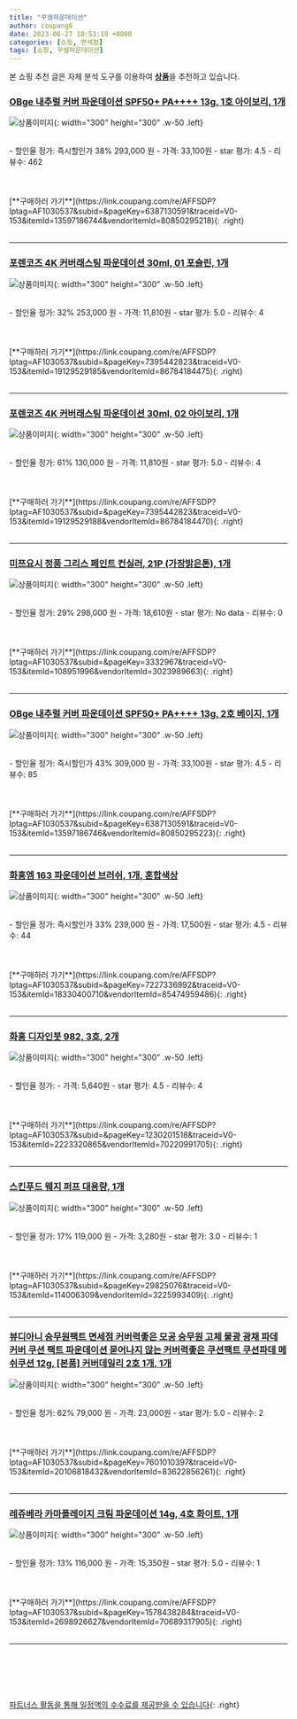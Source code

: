 ```yaml
---
title: "꾸셀파운데이션"
author: coupang6
date: 2023-06-27 18:53:19 +0800
categories: [쇼핑, 면세점]
tags: [쇼핑, 꾸셀파운데이션]
---
```


본 쇼핑 추천 글은 자체 분석 도구를 이용하여 [**상품**](https://link.coupang.com/a/bao1ui)을 추천하고 있습니다.

### [OBge 내추럴 커버 파운데이션 SPF50+ PA++++ 13g, 1호 아이보리, 1개](https://link.coupang.com/re/AFFSDP?lptag=AF1030537&subid=&pageKey=6387130591&traceid=V0-153&itemId=13597186744&vendorItemId=80850295218)

![상품이미지](https://thumbnail8.coupangcdn.com/thumbnails/remote/230x230ex/image/retail/images/585767078275668-40350e3f-d9f2-45cd-8933-f206f610fc49.jpg){: width="300" height="300" .w-50 .left}


<br>
- 할인율 정가: 즉시할인가 38%  293,000   원
- 가격: 33,100원
- star 평가: 4.5
- 리뷰수: 462
<br>
<br>
<br>
<br>
[**구매하러 가기**](https://link.coupang.com/re/AFFSDP?lptag=AF1030537&subid=&pageKey=6387130591&traceid=V0-153&itemId=13597186744&vendorItemId=80850295218){: .right}
<br>
<br>

---

### [포렌코즈 4K 커버래스팅 파운데이션 30ml, 01 포슬린, 1개](https://link.coupang.com/re/AFFSDP?lptag=AF1030537&subid=&pageKey=7395442823&traceid=V0-153&itemId=19129529185&vendorItemId=86784184475)

![상품이미지](https://thumbnail8.coupangcdn.com/thumbnails/remote/230x230ex/image/retail/images/2023/08/04/14/7/8a23f99f-1143-413c-aa6e-e0fd87b315ed.jpg){: width="300" height="300" .w-50 .left}


<br>
- 할인율 정가: 32%  253,000   원
- 가격: 11,810원
- star 평가: 5.0
- 리뷰수: 4
<br>
<br>
<br>
<br>
[**구매하러 가기**](https://link.coupang.com/re/AFFSDP?lptag=AF1030537&subid=&pageKey=7395442823&traceid=V0-153&itemId=19129529185&vendorItemId=86784184475){: .right}
<br>
<br>

---

### [포렌코즈 4K 커버래스팅 파운데이션 30ml, 02 아이보리, 1개](https://link.coupang.com/re/AFFSDP?lptag=AF1030537&subid=&pageKey=7395442823&traceid=V0-153&itemId=19129529188&vendorItemId=86784184470)

![상품이미지](https://thumbnail7.coupangcdn.com/thumbnails/remote/230x230ex/image/retail/images/2023/08/04/14/2/bcd46a24-4090-4ae3-8004-1efafac6423a.jpg){: width="300" height="300" .w-50 .left}


<br>
- 할인율 정가: 61%  130,000   원
- 가격: 11,810원
- star 평가: 5.0
- 리뷰수: 4
<br>
<br>
<br>
<br>
[**구매하러 가기**](https://link.coupang.com/re/AFFSDP?lptag=AF1030537&subid=&pageKey=7395442823&traceid=V0-153&itemId=19129529188&vendorItemId=86784184470){: .right}
<br>
<br>

---

### [미쯔요시 정품 그리스 페인트 컨실러, 21P (가장밝은톤), 1개](https://link.coupang.com/re/AFFSDP?lptag=AF1030537&subid=&pageKey=3332967&traceid=V0-153&itemId=108951996&vendorItemId=3023989663)

![상품이미지](https://thumbnail9.coupangcdn.com/thumbnails/remote/230x230ex/image/vendor_inventory/images/2019/02/12/16/6/8d5bd57e-81f0-4eb0-bcc0-443059d416c7.jpg){: width="300" height="300" .w-50 .left}


<br>
- 할인율 정가: 29%  298,000   원
- 가격: 18,610원
- star 평가: No data
- 리뷰수: 0
<br>
<br>
<br>
<br>
[**구매하러 가기**](https://link.coupang.com/re/AFFSDP?lptag=AF1030537&subid=&pageKey=3332967&traceid=V0-153&itemId=108951996&vendorItemId=3023989663){: .right}
<br>
<br>

---

### [OBge 내추럴 커버 파운데이션 SPF50+ PA++++ 13g, 2호 베이지, 1개](https://link.coupang.com/re/AFFSDP?lptag=AF1030537&subid=&pageKey=6387130591&traceid=V0-153&itemId=13597186746&vendorItemId=80850295223)

![상품이미지](https://thumbnail6.coupangcdn.com/thumbnails/remote/230x230ex/image/retail/images/1608860233092968-cb0e0152-eb1a-4ccb-8546-9079ac612eb7.jpg){: width="300" height="300" .w-50 .left}


<br>
- 할인율 정가: 즉시할인가 43%  309,000   원
- 가격: 33,100원
- star 평가: 4.5
- 리뷰수: 85
<br>
<br>
<br>
<br>
[**구매하러 가기**](https://link.coupang.com/re/AFFSDP?lptag=AF1030537&subid=&pageKey=6387130591&traceid=V0-153&itemId=13597186746&vendorItemId=80850295223){: .right}
<br>
<br>

---

### [화홍엠 163 파운데이션 브러쉬, 1개, 혼합색상](https://link.coupang.com/re/AFFSDP?lptag=AF1030537&subid=&pageKey=7227336992&traceid=V0-153&itemId=18330400710&vendorItemId=85474959486)

![상품이미지](https://thumbnail10.coupangcdn.com/thumbnails/remote/230x230ex/image/vendor_inventory/518c/668e67a4af84fab6c07ed69a57028284192206adc3347ad5a0ba4e1c68b9.jpg){: width="300" height="300" .w-50 .left}


<br>
- 할인율 정가: 즉시할인가 33%  239,000   원
- 가격: 17,500원
- star 평가: 4.5
- 리뷰수: 44
<br>
<br>
<br>
<br>
[**구매하러 가기**](https://link.coupang.com/re/AFFSDP?lptag=AF1030537&subid=&pageKey=7227336992&traceid=V0-153&itemId=18330400710&vendorItemId=85474959486){: .right}
<br>
<br>

---

### [화홍 디자인붓 982, 3호, 2개](https://link.coupang.com/re/AFFSDP?lptag=AF1030537&subid=&pageKey=1230201518&traceid=V0-153&itemId=2223320865&vendorItemId=70220991705)

![상품이미지](https://thumbnail8.coupangcdn.com/thumbnails/remote/230x230ex/image/retail/images/2020/02/03/17/8/0ffdf343-fcd8-4d55-a48f-85ace8ec3b69.jpg){: width="300" height="300" .w-50 .left}


<br>
- 할인율 정가: 
- 가격: 5,640원
- star 평가: 4.5
- 리뷰수: 4
<br>
<br>
<br>
<br>
[**구매하러 가기**](https://link.coupang.com/re/AFFSDP?lptag=AF1030537&subid=&pageKey=1230201518&traceid=V0-153&itemId=2223320865&vendorItemId=70220991705){: .right}
<br>
<br>

---

### [스킨푸드 웨지 퍼프 대용량, 1개](https://link.coupang.com/re/AFFSDP?lptag=AF1030537&subid=&pageKey=29825076&traceid=V0-153&itemId=114006309&vendorItemId=3225993409)

![상품이미지](https://thumbnail6.coupangcdn.com/thumbnails/remote/230x230ex/image/retail/images/5887680705199731-6c7dc48c-ed64-4e5a-9bb2-54c87ad528d5.jpg){: width="300" height="300" .w-50 .left}


<br>
- 할인율 정가: 17%  119,000   원
- 가격: 3,280원
- star 평가: 3.0
- 리뷰수: 1
<br>
<br>
<br>
<br>
[**구매하러 가기**](https://link.coupang.com/re/AFFSDP?lptag=AF1030537&subid=&pageKey=29825076&traceid=V0-153&itemId=114006309&vendorItemId=3225993409){: .right}
<br>
<br>

---

### [뷰디아니 승무원팩트 면세점 커버력좋은 모공 승무원 고체 물광 광채 파데 커버 쿠션 팩트 파운데이션 묻어나지 않는 커버력좋은 쿠션팩트 쿠션파데 메쉬쿠션 12g, [본품] 커버데일리 2호 1개, 1개](https://link.coupang.com/re/AFFSDP?lptag=AF1030537&subid=&pageKey=7601010397&traceid=V0-153&itemId=20106818432&vendorItemId=83622856261)

![상품이미지](https://thumbnail8.coupangcdn.com/thumbnails/remote/230x230ex/image/vendor_inventory/5d52/dcf781101a6eda7e839fd8bf154621d478b65aa85de96681bd111837290a.jpg){: width="300" height="300" .w-50 .left}


<br>
- 할인율 정가: 62%  79,000   원
- 가격: 23,000원
- star 평가: 5.0
- 리뷰수: 2
<br>
<br>
<br>
<br>
[**구매하러 가기**](https://link.coupang.com/re/AFFSDP?lptag=AF1030537&subid=&pageKey=7601010397&traceid=V0-153&itemId=20106818432&vendorItemId=83622856261){: .right}
<br>
<br>

---

### [레쥬베라 카마플레이지 크림 파운데이션 14g, 4호 화이트, 1개](https://link.coupang.com/re/AFFSDP?lptag=AF1030537&subid=&pageKey=1578438284&traceid=V0-153&itemId=2698926627&vendorItemId=70689317905)

![상품이미지](https://thumbnail6.coupangcdn.com/thumbnails/remote/230x230ex/image/retail/images/2020/05/11/19/1/f9dd3779-5f51-46a5-9386-a022841da85b.jpg){: width="300" height="300" .w-50 .left}


<br>
- 할인율 정가: 13%  116,000   원
- 가격: 15,350원
- star 평가: 5.0
- 리뷰수: 1
<br>
<br>
<br>
<br>
[**구매하러 가기**](https://link.coupang.com/re/AFFSDP?lptag=AF1030537&subid=&pageKey=1578438284&traceid=V0-153&itemId=2698926627&vendorItemId=70689317905){: .right}
<br>
<br>

---
<br><br><br><br><br> [파트너스 활동을 통해 일정액의 수수료를 제공받을 수 있습니다](https://link.coupang.com/a/bao1ui){: .right}